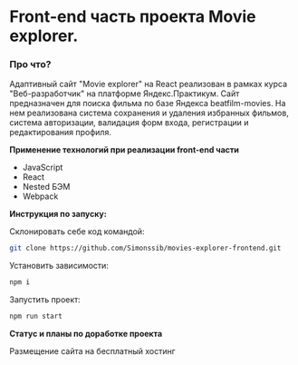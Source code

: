 # Front-end часть проекта Movie explorer.

### Про что?
Адаптивный сайт "Movie explorer" на React реализован в рамках курса "Веб-разработчик" на платформе Яндекс.Практикум.
Сайт предназначен для поиска фильма по базе Яндекса beatfilm-movies.
На нем реализована система сохранения и удаления избранных фильмов, система авторизации, валидация форм входа, регистрации и редактирования профиля.

**Применение технологий при реализации front-end части**
- JavaScript
- React
- Nested БЭМ
- Webpack

**Инструкция по запуску:**

Склонировать себе код командой:
```sh
git clone https://github.com/Simonssib/movies-explorer-frontend.git
```
Установить зависимости:
```sh
npm i
```
Запустить проект:
```sh
npm run start
```

**Статус и планы по доработке проекта**

Размещение сайта на бесплатный хостинг
